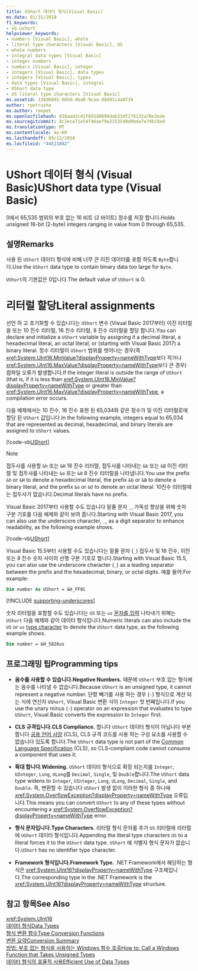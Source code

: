 ```yaml
---
title: UShort 데이터 형식(Visual Basic)
ms.date: 01/31/2018
f1_keywords:
- vb.ushort
helpviewer_keywords:
- numbers [Visual Basic], whole
- literal type characters [Visual Basic], US
- whole numbers
- integral data types [Visual Basic]
- integer numbers
- numbers [Visual Basic], integer
- integers [Visual Basic], data types
- integers [Visual Basic], types
- data types [Visual Basic], integral
- UShort data type
- US literal type characters [Visual Basic]
ms.assetid: 138db892-665d-4ba8-9cae-d8d91c4a8f39
author: rpetrusha
ms.author: ronpet
ms.openlocfilehash: 038aad2c41f655d0699dab33df276132a70e3ede
ms.sourcegitcommit: 8c2ece71e54f46aef9a2153540d0bda7e74b19a9
ms.translationtype: MT
ms.contentlocale: ko-KR
ms.lasthandoff: 09/12/2018
ms.locfileid: "44511882"
---
```

# <a name="ushort-data-type-visual-basic"></a><span data-ttu-id="e0422-102">UShort 데이터 형식 (Visual Basic)</span><span class="sxs-lookup"><span data-stu-id="e0422-102">UShort data type (Visual Basic)</span></span>

<span data-ttu-id="e0422-103">0에서 65,535 범위의 부호 없는 16 비트 (2 바이트) 정수를 저장 합니다.</span><span class="sxs-lookup"><span data-stu-id="e0422-103">Holds unsigned 16-bit (2-byte) integers ranging in value from 0 through 65,535.</span></span>  
  
## <a name="remarks"></a><span data-ttu-id="e0422-104">설명</span><span class="sxs-lookup"><span data-stu-id="e0422-104">Remarks</span></span>

 <span data-ttu-id="e0422-105">사용 된 `UShort` 데이터 형식에 비해 너무 큰 이진 데이터를 포함 하도록 `Byte`합니다.</span><span class="sxs-lookup"><span data-stu-id="e0422-105">Use the `UShort` data type to contain binary data too large for `Byte`.</span></span>  
  
 <span data-ttu-id="e0422-106">`UShort`의 기본값은 0입니다.</span><span class="sxs-lookup"><span data-stu-id="e0422-106">The default value of `UShort` is 0.</span></span>  

# <a name="literal-assignments"></a><span data-ttu-id="e0422-107">리터럴 할당</span><span class="sxs-lookup"><span data-stu-id="e0422-107">Literal assignments</span></span>

<span data-ttu-id="e0422-108">선언 하 고 초기화할 수 있습니다는 `UShort` 변수 (Visual Basic 2017부터) 이진 리터럴을 또는 10 진수 리터럴, 16 진수 리터럴, 8 진수 리터럴을 할당 합니다.</span><span class="sxs-lookup"><span data-stu-id="e0422-108">You can declare and initialize a `UShort` variable by assigning it a decimal literal, a hexadecimal literal, an octal literal, or (starting with Visual Basic 2017) a binary literal.</span></span> <span data-ttu-id="e0422-109">정수 리터럴이 `UShort` 범위를 벗어나는 경우(즉 <xref:System.UInt16.MinValue?displayProperty=nameWithType>보다 작거나 <xref:System.UInt16.MaxValue?displayProperty=nameWithType>보다 큰 경우) 컴파일 오류가 발생합니다.</span><span class="sxs-lookup"><span data-stu-id="e0422-109">If the integer literal is outside the range of `UShort` (that is, if it is less than <xref:System.UInt16.MinValue?displayProperty=nameWithType> or greater than <xref:System.UInt16.MaxValue?displayProperty=nameWithType>, a compilation error occurs.</span></span>

<span data-ttu-id="e0422-110">다음 예제에서는 10 진수, 16 진수 표현 된 65,034와 같은 정수가 및 이진 리터럴로에 할당 된 `UShort` 값입니다.</span><span class="sxs-lookup"><span data-stu-id="e0422-110">In the following example, integers equal to 65,034 that are represented as decimal, hexadecimal, and binary literals are assigned to `UShort` values.</span></span>
  
[!code-vb[UShort](../../../../samples/snippets/visualbasic/language-reference/data-types/numeric-literals.vb#UShort)]

> [!NOTE]
> <span data-ttu-id="e0422-111">접두사를 사용할 `&h` 또는 `&H` 16 진수 리터럴, 접두사를 나타내는 `&b` 또는 `&B` 이진 리터럴 및 접두사를 나타내는 `&o` 또는 `&O` 8 진수 리터럴을 나타냅니다.</span><span class="sxs-lookup"><span data-stu-id="e0422-111">You use the prefix `&h` or `&H` to denote a hexadecimal literal, the prefix `&b` or `&B` to denote a binary literal, and the prefix `&o` or `&O` to denote an octal literal.</span></span> <span data-ttu-id="e0422-112">10진수 리터럴에는 접두사가 없습니다.</span><span class="sxs-lookup"><span data-stu-id="e0422-112">Decimal literals have no prefix.</span></span>

<span data-ttu-id="e0422-113">Visual Basic 2017부터 사용할 수도 있습니다 밑줄 문자 `_`, 가독성 향상을 위해 숫자 구분 기호를 다음 예제와 같이 보여 줍니다.</span><span class="sxs-lookup"><span data-stu-id="e0422-113">Starting with Visual Basic 2017, you can also use the underscore character, `_`, as a digit separator to enhance readability, as the following example shows.</span></span>

[!code-vb[UShort](../../../../samples/snippets/visualbasic/language-reference/data-types/numeric-literals.vb#UShortS)]

<span data-ttu-id="e0422-114">Visual Basic 15.5부터 사용할 수도 있습니다는 밑줄 문자 (`_`) 접두사 및 16 진수, 이진 또는 8 진수 숫자 사이의 선행 구분 기호로 합니다.</span><span class="sxs-lookup"><span data-stu-id="e0422-114">Starting with Visual Basic 15.5, you can also use the underscore character (`_`) as a leading separator between the prefix and the hexadecimal, binary, or octal digits.</span></span> <span data-ttu-id="e0422-115">예를 들어:</span><span class="sxs-lookup"><span data-stu-id="e0422-115">For example:</span></span>

```vb
Dim number As UShort = &H_FF8C
```

[!INCLUDE [supporting-underscores](../../../../includes/vb-separator-langversion.md)]

<span data-ttu-id="e0422-116">숫자 리터럴을 포함할 수도 있습니다는 `US` 또는 `us` [문자를 입력](../../programming-guide\language-features\data-types/type-characters.md) 나타내기 위해는 `UShort` 다음 예제와 같이 데이터 형식입니다.</span><span class="sxs-lookup"><span data-stu-id="e0422-116">Numeric literals can also include the `US` or `us` [type character](../../programming-guide\language-features\data-types/type-characters.md) to denote the `UShort` data type, as the following example shows.</span></span>

```vb
Dim number = &H_5826us
```

## <a name="programming-tips"></a><span data-ttu-id="e0422-117">프로그래밍 팁</span><span class="sxs-lookup"><span data-stu-id="e0422-117">Programming tips</span></span>
  
-   <span data-ttu-id="e0422-118">**음수를 사용할 수 있습니다.**</span><span class="sxs-lookup"><span data-stu-id="e0422-118">**Negative Numbers.**</span></span> <span data-ttu-id="e0422-119">때문에 `UShort` 부호 없는 형식에는 음수를 나타낼 수 없습니다.</span><span class="sxs-lookup"><span data-stu-id="e0422-119">Because `UShort` is an unsigned type, it cannot represent a negative number.</span></span> <span data-ttu-id="e0422-120">단항 빼기를 사용 하는 경우 (`-`) 형식으로 계산 되는 식에 연산자 `UShort`, Visual Basic 변환 식이 `Integer` 첫 번째입니다.</span><span class="sxs-lookup"><span data-stu-id="e0422-120">If you use the unary minus (`-`) operator on an expression that evaluates to type `UShort`, Visual Basic converts the expression to `Integer` first.</span></span>  
  
-   <span data-ttu-id="e0422-121">**CLS 규격입니다.**</span><span class="sxs-lookup"><span data-stu-id="e0422-121">**CLS Compliance.**</span></span> <span data-ttu-id="e0422-122">합니다 `UShort` 데이터 형식이 아닙니다 부분 합니다 [공용 언어 사양](http://www.ecma-international.org/publications/standards/Ecma-335.htm) (CLS), CLS 규격 코드를 사용 하는 구성 요소를 사용할 수 없습니다 있도록 합니다.</span><span class="sxs-lookup"><span data-stu-id="e0422-122">The `UShort` data type is not part of the [Common Language Specification](http://www.ecma-international.org/publications/standards/Ecma-335.htm) (CLS), so CLS-compliant code cannot consume a component that uses it.</span></span>
  
-   <span data-ttu-id="e0422-123">**확대 합니다.**</span><span class="sxs-lookup"><span data-stu-id="e0422-123">**Widening.**</span></span> <span data-ttu-id="e0422-124">`UShort` 데이터 형식으로 확장 되는지를 `Integer`, `UInteger`, `Long`, `ULong`를 `Decimal`, `Single`, 및 `Double`합니다.</span><span class="sxs-lookup"><span data-stu-id="e0422-124">The `UShort` data type widens to `Integer`, `UInteger`, `Long`, `ULong`, `Decimal`, `Single`, and `Double`.</span></span> <span data-ttu-id="e0422-125">즉, 변환할 수 있습니다 `UShort` 발생 없이 이러한 형식 중 하나에 <xref:System.OverflowException?displayProperty=nameWithType> 오류입니다.</span><span class="sxs-lookup"><span data-stu-id="e0422-125">This means you can convert `UShort` to any of these types without encountering a <xref:System.OverflowException?displayProperty=nameWithType> error.</span></span>  
  
-   <span data-ttu-id="e0422-126">**형식 문자입니다.**</span><span class="sxs-lookup"><span data-stu-id="e0422-126">**Type Characters.**</span></span> <span data-ttu-id="e0422-127">리터럴 형식 문자를 추가 `US` 리터럴에 리터럴에 `UShort` 데이터 형식입니다.</span><span class="sxs-lookup"><span data-stu-id="e0422-127">Appending the literal type characters `US` to a literal forces it to the `UShort` data type.</span></span> <span data-ttu-id="e0422-128">`UShort` 에 식별자 형식 문자가 없습니다.</span><span class="sxs-lookup"><span data-stu-id="e0422-128">`UShort` has no identifier type character.</span></span>  
  
-   <span data-ttu-id="e0422-129">**Framework 형식입니다.**</span><span class="sxs-lookup"><span data-stu-id="e0422-129">**Framework Type.**</span></span> <span data-ttu-id="e0422-130">.NET Framework에서 해당하는 형식은 <xref:System.UInt16?displayProperty=nameWithType> 구조체입니다.</span><span class="sxs-lookup"><span data-stu-id="e0422-130">The corresponding type in the .NET Framework is the <xref:System.UInt16?displayProperty=nameWithType> structure.</span></span>  
  
## <a name="see-also"></a><span data-ttu-id="e0422-131">참고 항목</span><span class="sxs-lookup"><span data-stu-id="e0422-131">See Also</span></span>  
 <xref:System.UInt16>  
 [<span data-ttu-id="e0422-132">데이터 형식</span><span class="sxs-lookup"><span data-stu-id="e0422-132">Data Types</span></span>](../../../visual-basic/language-reference/data-types/index.md)  
 [<span data-ttu-id="e0422-133">형식 변환 함수</span><span class="sxs-lookup"><span data-stu-id="e0422-133">Type Conversion Functions</span></span>](../../../visual-basic/language-reference/functions/type-conversion-functions.md)  
 [<span data-ttu-id="e0422-134">변환 요약</span><span class="sxs-lookup"><span data-stu-id="e0422-134">Conversion Summary</span></span>](../../../visual-basic/language-reference/keywords/conversion-summary.md)  
 [<span data-ttu-id="e0422-135">방법: 부호 없는 형식을 사용하는 Windows 함수 호출</span><span class="sxs-lookup"><span data-stu-id="e0422-135">How to: Call a Windows Function that Takes Unsigned Types</span></span>](../../../visual-basic/programming-guide/com-interop/how-to-call-a-windows-function-that-takes-unsigned-types.md)  
 [<span data-ttu-id="e0422-136">데이터 형식의 효율적 사용</span><span class="sxs-lookup"><span data-stu-id="e0422-136">Efficient Use of Data Types</span></span>](../../../visual-basic/programming-guide/language-features/data-types/efficient-use-of-data-types.md)
